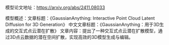 模型论文地址：https://arxiv.org/abs/2411.08033

模型概述：文章标题：《GaussianAnything: Interactive Point Cloud Latent Diffusion for 3D Generation》
中文文章标题：《GaussianAnything：用于3D生成的交互式点云潜在扩散》
文章内容：提出了一种交互式点云潜在扩散模型，通过3D点云数据的潜在空间扩散，实现高效的3D模型生成与编辑。
